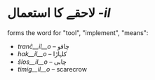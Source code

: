 # لاحقے کا استعمال *-il*

forms the word for "tool", "implement", "means":

- *tranĉ__il__o*    – چاقو
- *hak__il__o*      – کلہاڑا
- *ŝlos__il__o*     – چابی
- *timig__il__o*    – scarecrow
